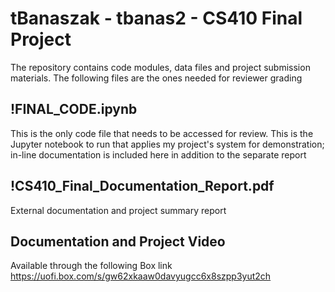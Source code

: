 # tBanaszak - tbanas2 - CS410 Final Project

The repository contains code modules, data files and project submission materials. The following files are the ones needed for reviewer grading

## !FINAL_CODE.ipynb
This is the only code file that needs to be accessed for review. This is the Jupyter notebook to run that applies my project's system for demonstration; in-line documentation is included here in addition to the separate report

## !CS410_Final_Documentation_Report.pdf
External documentation and project summary report

## Documentation and Project Video 
Available through the following Box link
https://uofi.box.com/s/gw62xkaaw0davyugcc6x8szpp3yut2ch


